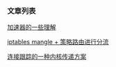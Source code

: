 ### 文章列表
[加速器的一些理解](https://github.com/ICKelin/article/issues/1)

[iptables mangle + 策略路由进行分流](https://github.com/ICKelin/article/issues/2)

[连接跟踪的一种内核传递方案](https://github.com/ICKelin/article/issues/5)
